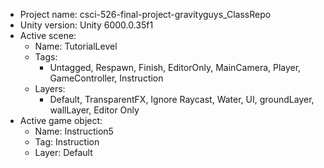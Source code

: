 <!-- UNITY CODE ASSIST INSTRUCTIONS START -->
- Project name: csci-526-final-project-gravityguys_ClassRepo
- Unity version: Unity 6000.0.35f1
- Active scene:
  - Name: TutorialLevel
  - Tags:
    - Untagged, Respawn, Finish, EditorOnly, MainCamera, Player, GameController, Instruction
  - Layers:
    - Default, TransparentFX, Ignore Raycast, Water, UI, groundLayer, wallLayer, Editor Only
- Active game object:
  - Name: Instruction5
  - Tag: Instruction
  - Layer: Default
<!-- UNITY CODE ASSIST INSTRUCTIONS END -->